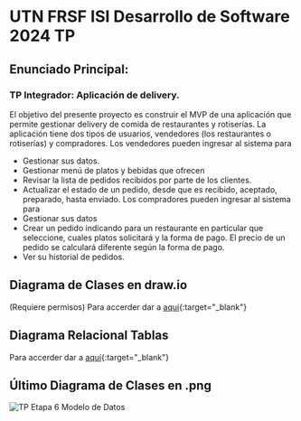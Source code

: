 # UTN FRSF ISI Desarrollo de Software 2024 TP

## Enunciado Principal:
### TP Integrador: Aplicación de delivery.
El objetivo del presente proyecto es construir el MVP de una aplicación que permite gestionar delivery de
comida de restaurantes y rotiserías.
La aplicación tiene dos tipos de usuarios, vendedores (los restaurantes o rotiserías) y compradores.
Los vendedores pueden ingresar al sistema para
- Gestionar sus datos.
- Gestionar menú de platos y bebidas que ofrecen
- Revisar la lista de pedidos recibidos por parte de los clientes.
- Actualizar el estado de un pedido, desde que es recibido, aceptado, preparado, hasta enviado.
Los compradores pueden ingresar al sistema para
- Gestionar sus datos
- Crear un pedido indicando para un restaurante en particular que seleccione, cuales platos solicitará
y la forma de pago. El precio de un pedido se calculará diferente según la forma de pago.
- Ver su historial de pedidos.

## Diagrama de Clases en draw.io
(Requiere permisos) Para accerder dar a [aquí](https://drive.google.com/file/d/1Nt4zU6iw8lsLZ3smhBiCW-I-se1H7jJk/view?usp=share_link/){:target="_blank"}

## Diagrama Relacional Tablas
Para accerder dar a [aquí](https://dbdiagram.io/d/6733e157e9daa85aca3b32b4/){:target="_blank"}

## Último Diagrama de Clases en .png
![TP Etapa 6 Modelo de Datos](https://github.com/user-attachments/assets/06a291af-769f-4234-91d0-5be9dcc40b9e)
